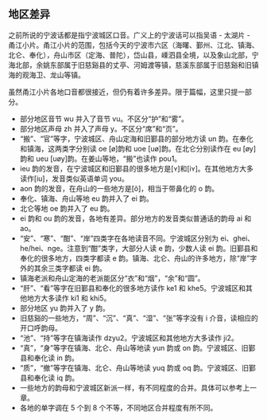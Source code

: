 ## 地区差异

之前所说的宁波话都是指宁波城区口音。广义上的宁波话可以指吴语 - 太湖片 - 甬江小片。甬江小片的范围，包括今天的宁波市六区（海曙、鄞州、江北、镇海、北仑、奉化），舟山市区（定海、普陀），岱山县，嵊泗县全境，以及象山北部，宁海北部，余姚东部属于旧慈谿县的丈亭、河姆渡等镇，慈溪东部属于旧慈谿和旧镇海的观海卫、龙山等镇。

虽然甬江小片各地口音都很接近，但仍有着许多差异。限于篇幅，这里只提一部分。

- 部分地区音节 wu 并入了音节 vu。不区分“护”和“雾”。
- 部分地区声母 zh 并入了声母 y。不区分“席”和“页”。
- “搬”、“官”等字，宁波城区、舟山定海和旧鄞县的部分地方读 un 韵。在奉化和镇海，这两类字分别读 oe \[ø\]韵和 uoe \[uø\]韵。在北仑分别读作在 eu \[øy\]韵和 ueu \[uøy\]韵。在姜山等地，“搬”也读作 pou1。
- ieu 韵的发音，在宁波城区和旧鄞县的很多地方是\[ʏ\]和\[iʏ\]。在其他地方大多读作\[iu\]，发音类似英语单词 you。
- aon 韵的发音，在舟山的一些地方是\[õ\]，相当于带鼻化的 o 韵。
- 奉化、镇海、舟山等地 eu 韵并入了 ei 韵。
- 北仑等地 oe 韵并入了 eu 韵。
- ei 韵和 ou 韵的发音，各地有差异。部分地方的发音类似普通话的韵母 ai 和 ao。
- “安”、“寒”、“酣”、“岸”四类字在各地读音不同。宁波城区分别为 ei、ghei、he/hei、nge。注意到“酣”类字，大部分人读 e 韵，少数人读 ei 韵。旧鄞县和奉化的很多地方，四类字都读 e 韵。镇海、北仑、舟山的许多地方，除“岸”字外的其余三类字都读 ei 韵。
- 镇海老派和舟山定海的老派能区分“衣”和“烟”，“余”和“圆”。
- “肝”、“看”等字在旧鄞县和奉化的很多地方读作 ke1 和 khe5。宁波城区和其他地方大多读作 ki1 和 khi5。
- 部分地区 yu 韵并入了 y 韵。
- 旧慈谿的一些地方，“周”、“沉”、“真”、“湿”、“张”等字没有 i 介音，读相应的开口呼韵母。
- “池”、“持”等字在镇海读作 dzyu2。宁波城区和其他地方大多读作 ji2。
- “真”，“身”等字在镇海、北仑、舟山等地读 yun 韵或 on 韵。宁波城区、旧鄞县和奉化读 in 韵。
- “质”，“撤”等字在镇海、北仑、舟山等地读 yuq 韵或 oq 韵。宁波城区、旧鄞县和奉化读 iq 韵。
- 一些地方的韵母和宁波城区新派一样，有不同程度的合并。具体可以参考上一章。
- 各地的单字调在 5 个到 8 个不等，不同地区合并程度有所不同。

